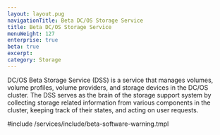 ```yaml
---
layout: layout.pug
navigationTitle: Beta DC/OS Storage Service
title: Beta DC/OS Storage Service
menuWeight: 127
enterprise: true
beta: true
excerpt:
category: Storage
---
```


DC/OS Beta Storage Service (DSS) is a service that manages volumes, volume profiles, volume providers, and storage devices in the DC/OS cluster. The DSS serves as the brain of the storage support system by collecting storage related information from various components in the cluster, keeping track of their states, and acting on user requests.

#include /services/include/beta-software-warning.tmpl




